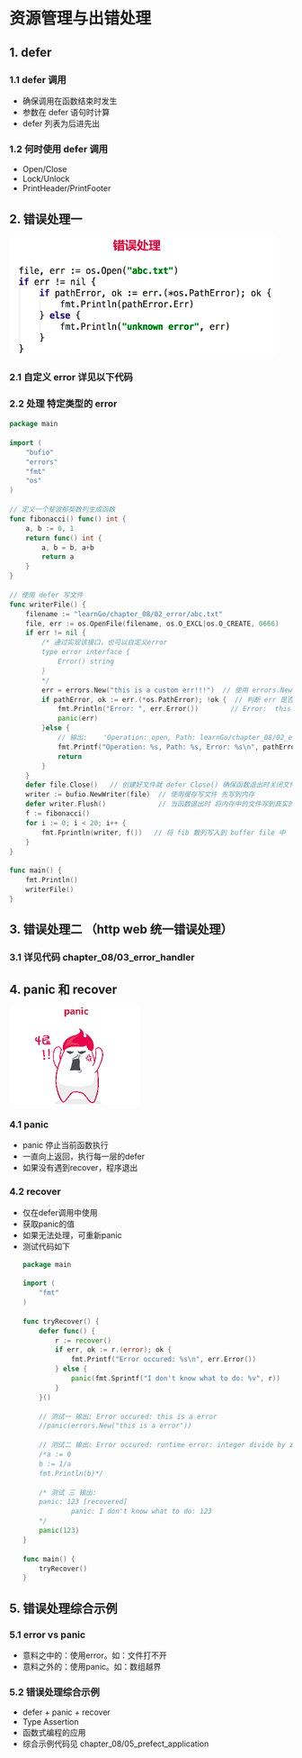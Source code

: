 # 资源管理与出错处理
## 1. defer
### 1.1 defer 调用
- 确保调用在函数结束时发生
- 参数在 defer 语句时计算
- defer 列表为后进先出
### 1.2 何时使用 defer 调用
- Open/Close
- Lock/Unlock
- PrintHeader/PrintFooter

## 2. 错误处理一
![](images/1658cfad.png)

### 2.1 自定义 error 详见以下代码

### 2.2 处理 特定类型的 error

```go
package main

import (
	"bufio"
	"errors"
	"fmt"
	"os"
)

// 定义一个斐波那契数列生成函数
func fibonacci() func() int {
	a, b := 0, 1
	return func() int {
		a, b = b, a+b
		return a
	}
}

// 使用 defer 写文件
func writerFile() {
	filename := "learnGo/chapter_08/02_error/abc.txt"
	file, err := os.OpenFile(filename, os.O_EXCL|os.O_CREATE, 0666)
	if err != nil {
		/* 通过实现该接口，也可以自定义error
		type error interface {
			Error() string
		}
		*/
		err = errors.New("this is a custom err!!!")  // 使用 errors.New 自定义 error
		if pathError, ok := err.(*os.PathError); !ok {  // 判断 err 是否是 PathError
			fmt.Println("Error: ", err.Error())        // Error:  this is a custom err!!!
			panic(err)
		}else {
			// 输出:    'Operation: open, Path: learnGo/chapter_08/02_error/abc.txt, Error: file exists'
			fmt.Printf("Operation: %s, Path: %s, Error: %s\n", pathError.Op, pathError.Path, pathError.Err)
			return
		}
	}
	defer file.Close()   // 创建好文件就 defer Close() 确保函数退出时关闭文件
	writer := bufio.NewWriter(file)  // 使用缓存写文件 先写到内存
	defer writer.Flush()             // 当函数退出时 将内存中的文件写到真实的文件中
	f := fibonacci()
	for i := 0; i < 20; i++ {
		fmt.Fprintln(writer, f())   // 将 fib 数列写入到 buffer file 中
	}
}

func main() {
	fmt.Println()
	writerFile()
}

```

## 3. 错误处理二 （http web 统一错误处理）
### 3.1 详见代码 chapter_08/03_error_handler

## 4. panic 和 recover 
![](images/0161f755.png)
### 4.1 panic
- panic 停止当前函数执行
- 一直向上返回，执行每一层的defer
- 如果没有遇到recover，程序退出
### 4.2 recover
- 仅在defer调用中使用
- 获取panic的值
- 如果无法处理，可重新panic
- 测试代码如下
    ```go
    package main
    
    import (
    	"fmt"
    )
    
    func tryRecover() {
    	defer func() {
    		r := recover()
    		if err, ok := r.(error); ok {
    			fmt.Printf("Error occured: %s\n", err.Error())
    		} else {
    			panic(fmt.Sprintf("I don't know what to do: %v", r))
    		}
    	}()
    
    	// 测试一 输出: Error occured: this is a error
    	//panic(errors.New("this is a error"))
    	
    	// 测试二 输出: Error occured: runtime error: integer divide by zero
    	/*a := 0
    	b := 1/a
    	fmt.Println(b)*/
    
    	/* 测试 三 输出:
    	panic: 123 [recovered]
    	        panic: I don't know what to do: 123
    	*/
    	panic(123)
    }
    
    func main() {
    	tryRecover()
    }
    ```

 ## 5. 错误处理综合示例
 
 ### 5.1 error vs panic
 - 意料之中的：使用error。如：文件打不开
 - 意料之外的：使用panic。如：数组越界
 
 ### 5.2 错误处理综合示例
 - defer + panic + recover
 - Type Assertion
 - 函数式编程的应用
 - 综合示例代码见 chapter_08/05_prefect_application